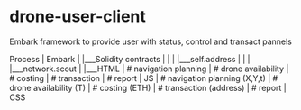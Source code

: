 # drone-user-client

Embark framework to provide user with status, control and transact pannels

Process
	|
	Embark
	|
	|___Solidity contracts
	|		|
	|		|___self.address
	|		|
	|		|___network.scout
	|
	|___HTML
	|	# navigation planning
	|	# drone availability
	|	# costing
	|	# transaction
	|	# report
	|
	JS
	|	# navigation planning (X,Y,t)
	|	# drone availability (T)
	|	# costing (ETH)
	|	# transaction (address)
	|	# report
	|
	CSS
